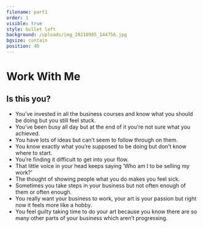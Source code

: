 ```yaml
---
filename: part1
order: 1
visible: true
style: bullet left
background: /uploads/img_20210905_144756.jpg
bgsize: contain
position: 40
---
```


# Work With Me

## Is this you?

* You’ve invested in all the business courses and know what you should be doing but you still feel stuck.
* You’ve been busy all day but at the end of it you’re not sure what you achieved.
* You have lots of ideas but can’t seem to follow through on them.
* You know exactly what you’re supposed to be doing but don’t know where to start.
* You’re finding it difficult to get into your flow. 
* That little voice in your head keeps saying ‘Who am I to be selling my work?’
* The thought of showing people what you do makes you feel sick.
* Sometimes you take steps in your business but not often enough of them or often enough.
* You really want your business to work, your art is your passion but right now it feels more like a hobby.
* You feel guilty taking time to do your art because you know there are so many other parts of your business which aren’t progressing.